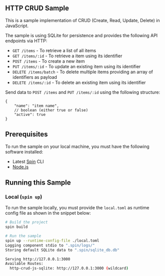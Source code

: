 ## HTTP CRUD Sample

This is a sample implementation of CRUD (Create, Read, Update, Delete) in JavaScript.

The sample is using SQLite for persistence and provides the following API endpoints via HTTP:

- `GET /items` - To retrieve a list of all items
- `GET /items/:id` - To retrieve a item using its identifier
- `POST /items` - To create a new item
- `PUT /items/:id` - To update an existing item using its identifier
- `DELETE /items/batch` - To delete multiple items providing an array of identifiers as payload
- `DELETE /items/:id` - To delete an existing item using its identifier

Send data to `POST /items` and `PUT /items/:id` using the following structure:

```jsonc
{
    "name": "item name",
    // boolean (either true or false)
    "active": true
}
```

## Prerequisites

To run the sample on your local machine, you must have the following software installed:

 - Latest [Spin](https://developer.fermyon.com/spin) CLI
 - [Node.js](https://nodejs.org)

## Running this Sample 

### Local (`spin up`)

To run the sample locally, you must provide the `local.toml` as runtime config file as shown in the snippet below:

```bash
# Build the project
spin build

# Run the sample
spin up --runtime-config-file ./local.toml
Logging component stdio to ".spin/logs/"
Storing default SQLite data to ".spin/sqlite_db.db"

Serving http://127.0.0.1:3000
Available Routes:
  http-crud-js-sqlite: http://127.0.0.1:3000 (wildcard)
```